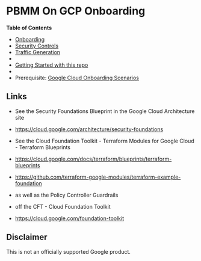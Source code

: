 # PBMM On GCP Onboarding
**Table of Contents**

* [Onboarding](google-cloud-onboarding.md)
* [Security Controls](google-cloud-security-controls.md)
* [Traffic Generation](google-cloud-landingzone-traffic-generation.md)
*
* [Getting Started with this repo](https://github.com/GoogleCloudPlatform/pbmm-on-gcp-onboarding)
* 
* Prerequisite: [Google Cloud Onboarding Scenarios](google-cloud-onboarding.md)


## Links
- See the Security Foundations Blueprint in the Google Cloud Architecture site
- https://cloud.google.com/architecture/security-foundations

- See the Cloud Foundation Toolkit - Terraform Modules for Google Cloud - Terraform Blueprints
- https://cloud.google.com/docs/terraform/blueprints/terraform-blueprints
- https://github.com/terraform-google-modules/terraform-example-foundation
- as well as the Policy Controller Guardrails
- off the CFT - Cloud Foundation Toolkit
- https://cloud.google.com/foundation-toolkit

## Disclaimer

This is not an officially supported Google product.
